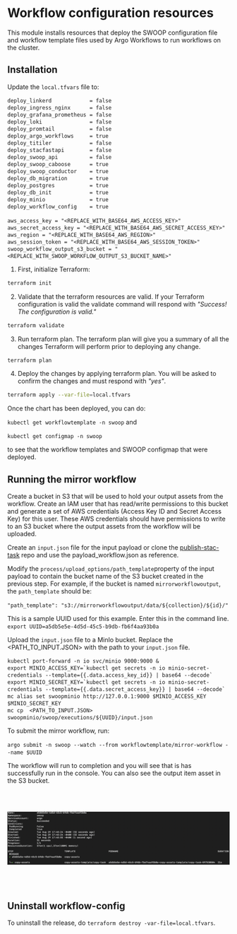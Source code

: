 # Workflow configuration resources

This module installs resources that deploy the SWOOP configuration file and workflow template files used by Argo Workflows to run workflows on the cluster.

## Installation

Update the `local.tfvars` file to:

```
deploy_linkerd            = false
deploy_ingress_nginx      = false
deploy_grafana_prometheus = false
deploy_loki               = false
deploy_promtail           = false
deploy_argo_workflows     = true
deploy_titiler            = false
deploy_stacfastapi        = false
deploy_swoop_api          = false
deploy_swoop_caboose      = true
deploy_swoop_conductor    = true
deploy_db_migration       = true
deploy_postgres           = true
deploy_db_init            = true
deploy_minio              = true
deploy_workflow_config    = true

aws_access_key = "<REPLACE_WITH_BASE64_AWS_ACCESS_KEY>"
aws_secret_access_key = "<REPLACE_WITH_BASE64_AWS_SECRET_ACCESS_KEY>"
aws_region = "<REPLACE_WITH_BASE64_AWS_REGION>"
aws_session_token = "<REPLACE_WITH_BASE64_AWS_SESSION_TOKEN>"
swoop_workflow_output_s3_bucket = "<REPLACE_WITH_SWOOP_WORKFLOW_OUTPUT_S3_BUCKET_NAME>"
```

1. First, initialize Terraform:

```bash
terraform init
```

2. Validate that the terraform resources are valid. If your Terraform configuration is valid the validate command will respond with _"Success! The configuration is valid."_

```bash
terraform validate
```

3. Run terraform plan. The terraform plan will give you a summary of all the changes Terraform will perform prior to deploying any change.

```bash
terraform plan
```

4. Deploy the changes by applying terraform plan. You will be asked to confirm the changes and must respond with _"yes"_.

```bash
terraform apply --var-file=local.tfvars
```

Once the chart has been deployed, you can do:

`kubectl get workflowtemplate -n swoop` and

`kubectl get configmap -n swoop`

to see that the workflow templates and SWOOP configmap that were deployed.

## Running the mirror workflow

Create a bucket in S3 that will be used to hold your output assets from the workflow. Create an IAM user that has read/write permissions to this bucket and generate a set of AWS credentials (Access Key ID and Secret Access Key) for this user. These AWS credentials should have permissions to write to an S3 bucket where the output assets from the workflow will be uploaded.

Create an `input.json` file for the input payload or clone the [publish-stac-task](https://github.com/Element84/publish-stac-task) repo and use the payload_workflow.json as reference.

Modify the `process/upload_options/path_template`property of the input payload to contain the bucket name of the S3 bucket created in the previous step. For example, if the bucket is named `mirrorworkflowoutput`, the `path_template` should be:

`"path_template": "s3://mirrorworkflowoutput/data/${collection}/${id}/"`

This is a sample UUID used for this example. Enter this in the command line.
`export UUID=a5db5e5e-4d5d-45c5-b9db-fb6f4aa93b0a`

Upload the `input.json` file to a MinIo bucket. Replace the <PATH_TO_INPUT.JSON> with the path to your `input.json` file.

```
kubectl port-forward -n io svc/minio 9000:9000 &
export MINIO_ACCESS_KEY=`kubectl get secrets -n io minio-secret-credentials --template={{.data.access_key_id}} | base64 --decode`
export MINIO_SECRET_KEY=`kubectl get secrets -n io minio-secret-credentials --template={{.data.secret_access_key}} | base64 --decode`
mc alias set swoopminio http://127.0.0.1:9000 $MINIO_ACCESS_KEY $MINIO_SECRET_KEY
mc cp  <PATH_TO_INPUT.JSON> swoopminio/swoop/executions/${UUID}/input.json
```

To submit the mirror workflow, run:

`argo submit -n swoop --watch --from workflowtemplate/mirror-workflow --name $UUID`

The workflow will run to completion and you will see that is has successfully run in the console. You can also see the output item asset in the S3 bucket.

<br></br>
<p align="center">
  <img src="./images/mirror-workflow-output.png" alt="Mirror workflow output" width="1000">
</p>
<br></br>

## Uninstall workflow-config

To uninstall the release, do `terraform destroy -var-file=local.tfvars`.
